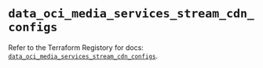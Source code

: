 # `data_oci_media_services_stream_cdn_configs`

Refer to the Terraform Registory for docs: [`data_oci_media_services_stream_cdn_configs`](https://registry.terraform.io/providers/oracle/oci/6.18.0/docs/data-sources/media_services_stream_cdn_configs).
